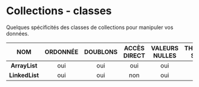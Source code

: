 # Collections - classes

Quelques spécificités des classes de collections pour manipuler vos données.

|NOM|ORDONNÉE|DOUBLONS|ACCÈS DIRECT|VALEURS NULLES|THREAD-SAFE|
|:--:|:--:|:--:|:--:|:--:|:--:|
|**ArrayList**|oui|oui|oui|oui|non|
|**LinkedList**|oui|oui|non|oui|non|
